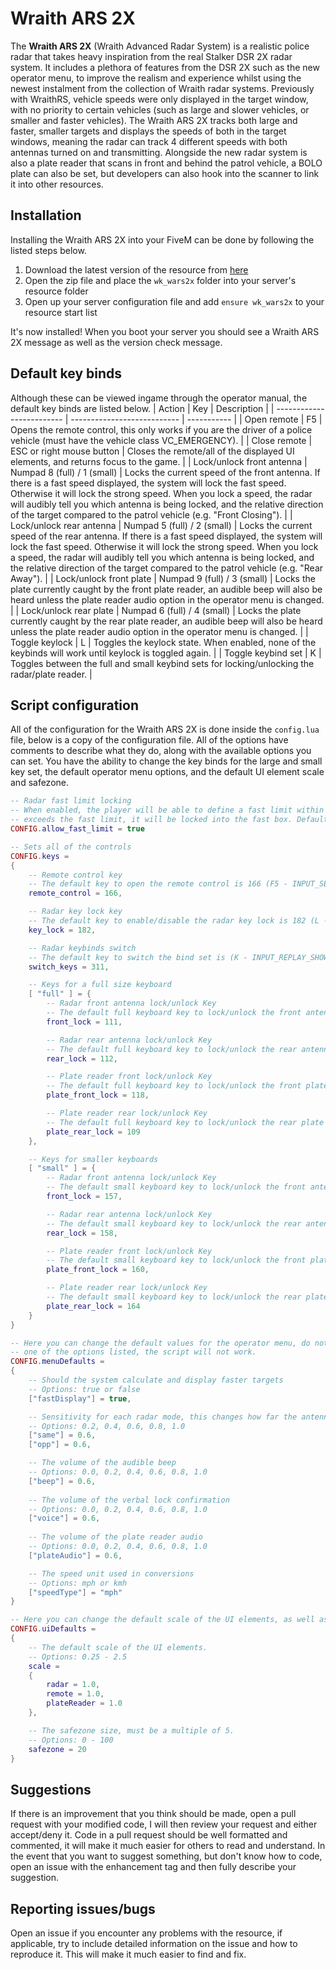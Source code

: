 # Wraith ARS 2X
The **Wraith ARS 2X** (Wraith Advanced Radar System) is a realistic police radar that takes heavy inspiration from the real Stalker DSR 2X radar system. It includes a plethora of features from the DSR 2X such as the new operator menu, to improve the realism and experience whilst using the newest instalment from the collection of Wraith radar systems. Previously with WraithRS, vehicle speeds were only displayed in the target window, with no priority to certain vehicles (such as large and slower vehicles, or smaller and faster vehicles). The Wraith ARS 2X tracks both large and faster, smaller targets and displays the speeds of both in the target windows, meaning the radar can track 4 different speeds with both antennas turned on and transmitting. Alongside the new radar system is also a plate reader that scans in front and behind the patrol vehicle, a BOLO plate can also be set, but developers can also hook into the scanner to link it into other resources. 

## Installation
Installing the Wraith ARS 2X into your FiveM can be done by following the listed steps below. 
1. Download the latest version of the resource from [here](https://github.com/WolfKnight98/wk_wars2x/releases)
2. Open the zip file and place the `wk_wars2x` folder into your server's resource folder
3. Open up your server configuration file and add `ensure wk_wars2x` to your resource start list 

It's now installed! When you boot your server you should see a Wraith ARS 2X message as well as the version check message. 

## Default key binds
Although these can be viewed ingame through the operator manual, the default key binds are listed below. 
| Action                    | Key                         | Description |
| ------------------------- | --------------------------- | ----------- |
| Open remote               | F5                          | Opens the remote control, this only works if you are the driver of a police vehicle (must have the vehicle class VC_EMERGENCY). |
| Close remote              | ESC or right mouse button   | Closes the remote/all of the displayed UI elements, and returns focus to the game. |
| Lock/unlock front antenna | Numpad 8 (full) / 1 (small) | Locks the current speed of the front antenna. If there is a fast speed displayed, the system will lock the fast speed. Otherwise it will lock the strong speed. When you lock a speed, the radar will audibly tell you which antenna is being locked, and the relative direction of the target compared to the patrol vehicle (e.g. "Front Closing"). |
| Lock/unlock rear antenna  | Numpad 5 (full) / 2 (small) | Locks the current speed of the rear antenna. If there is a fast speed displayed, the system will lock the fast speed. Otherwise it will lock the strong speed. When you lock a speed, the radar will audibly tell you which antenna is being locked, and the relative direction of the target compared to the patrol vehicle (e.g. "Rear Away"). |
| Lock/unlock front plate   | Numpad 9 (full) / 3 (small) | Locks the plate currently caught by the front plate reader, an audible beep will also be heard unless the plate reader audio option in the operator menu is changed. |
| Lock/unlock rear plate    | Numpad 6 (full) / 4 (small) | Locks the plate currently caught by the rear plate reader, an audible beep will also be heard unless the plate reader audio option in the operator menu is changed. |
| Toggle keylock            | L                           | Toggles the keylock state. When enabled, none of the keybinds will work until keylock is toggled again. |
| Toggle keybind set        | K                           | Toggles between the full and small keybind sets for locking/unlocking the radar/plate reader. |

## Script configuration
All of the configuration for the Wraith ARS 2X is done inside the `config.lua` file, below is a copy of the configuration file. All of the options have comments to describe what they do, along with the available options you can set. You have the ability to change the key binds for the large and small key set, the default operator menu options, and the default UI element scale and safezone. 
```lua
-- Radar fast limit locking
-- When enabled, the player will be able to define a fast limit within the radar's menu, when a vehicle 
-- exceeds the fast limit, it will be locked into the fast box. Default setting is disabled to maintain realism
CONFIG.allow_fast_limit = true 

-- Sets all of the controls
CONFIG.keys =
{
	-- Remote control key 
	-- The default key to open the remote control is 166 (F5 - INPUT_SELECT_CHARACTER_MICHAEL)
	remote_control = 166,

	-- Radar key lock key 
	-- The default key to enable/disable the radar key lock is 182 (L - INPUT_CELLPHONE_CAMERA_FOCUS_LOCK)
	key_lock = 182,

	-- Radar keybinds switch 
	-- The default key to switch the bind set is (K - INPUT_REPLAY_SHOWHOTKEY)
	switch_keys = 311, 

	-- Keys for a full size keyboard
	[ "full" ] = {
		-- Radar front antenna lock/unlock Key 
		-- The default full keyboard key to lock/unlock the front antenna is 111 (Numpad 8 - INPUT_VEH_FLY_PITCH_UP_ONLY)
		front_lock = 111,

		-- Radar rear antenna lock/unlock Key 
		-- The default full keyboard key to lock/unlock the rear antenna is 112 (Numpad 5 - INPUT_VEH_FLY_PITCH_DOWN_ONLY)
		rear_lock = 112,

		-- Plate reader front lock/unlock Key 
		-- The default full keyboard key to lock/unlock the front plate reader is 118 (Numpad 9 - INPUT_VEH_FLY_SELECT_TARGET_RIGHT)
		plate_front_lock = 118,

		-- Plate reader rear lock/unlock Key 
		-- The default full keyboard key to lock/unlock the rear plate reader is 109 (Numpad 6 - INPUT_VEH_FLY_ROLL_RIGHT_ONLY)
		plate_rear_lock = 109
	}, 

	-- Keys for smaller keyboards 
	[ "small" ] = {
		-- Radar front antenna lock/unlock Key 
		-- The default small keyboard key to lock/unlock the front antenna is 157 (1 - INPUT_SELECT_WEAPON_UNARMED)
		front_lock = 157,

		-- Radar rear antenna lock/unlock Key 
		-- The default small keyboard key to lock/unlock the rear antenna is 158 (2 - INPUT_SELECT_WEAPON_MELEE)
		rear_lock = 158,

		-- Plate reader front lock/unlock Key 
		-- The default small keyboard key to lock/unlock the front plate reader is 160 (3 - INPUT_SELECT_WEAPON_SHOTGUN)
		plate_front_lock = 160,

		-- Plate reader rear lock/unlock Key 
		-- The default small keyboard key to lock/unlock the rear plate reader is 164 (4 - INPUT_SELECT_WEAPON_HEAVY)
		plate_rear_lock = 164
	}
}

-- Here you can change the default values for the operator menu, do note, if any of these values are not
-- one of the options listed, the script will not work. 
CONFIG.menuDefaults = 
{
	-- Should the system calculate and display faster targets
	-- Options: true or false
	["fastDisplay"] = true, 

	-- Sensitivity for each radar mode, this changes how far the antennas will detect vehicles
	-- Options: 0.2, 0.4, 0.6, 0.8, 1.0
	["same"] = 0.6, 
	["opp"] = 0.6, 

	-- The volume of the audible beep 
	-- Options: 0.0, 0.2, 0.4, 0.6, 0.8, 1.0 
	["beep"] = 0.6,
	
	-- The volume of the verbal lock confirmation 
	-- Options: 0.0, 0.2, 0.4, 0.6, 0.8, 1.0 
	["voice"] = 0.6,
	
	-- The volume of the plate reader audio 
	-- Options: 0.0, 0.2, 0.4, 0.6, 0.8, 1.0 
	["plateAudio"] = 0.6, 

	-- The speed unit used in conversions
	-- Options: mph or kmh 
	["speedType"] = "mph"
}

-- Here you can change the default scale of the UI elements, as well as the safezone size
CONFIG.uiDefaults =
{
	-- The default scale of the UI elements.
	-- Options: 0.25 - 2.5
	scale =
	{
		radar = 1.0, 
		remote = 1.0, 
		plateReader = 1.0
	}, 

	-- The safezone size, must be a multiple of 5.
	-- Options: 0 - 100
	safezone = 20 
}
```

## Suggestions
If there is an improvement that you think should be made, open a pull request with your modified code, I will then review your request and either accept/deny it. Code in a pull request should be well formatted and commented, it will make it much easier for others to read and understand. In the event that you want to suggest something, but don't know how to code, open an issue with the enhancement tag and then fully describe your suggestion. 

## Reporting issues/bugs
Open an issue if you encounter any problems with the resource, if applicable, try to include detailed information on the issue and how to reproduce it. This will make it much easier to find and fix. 
